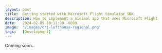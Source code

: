 ```yaml
---
layout: post
title:  Getting started with Microsoft Flight Simulator SDK
description: How to implement a minimal app that uses Microsoft Flight Simulator SDK
date:   2024-02-05 10:11:00 -0800
image:  '/images/crj-lufthansa-regional.png'
tags:   [Development]
---
```

Coming soon...